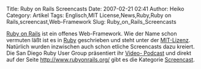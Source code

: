 Title: Ruby on Rails Screencasts
Date: 2007-02-21 02:41
Author: Heiko
Category: Artikel
Tags: Englisch,MIT License,News,Ruby,Ruby on Rails,screencast,Web-Framework
Slug: Ruby_on_Rails_Screencasts

[Ruby on Rails](http://de.wikipedia.org/wiki/Ruby_On_Rails) ist ein offenes
Web-Framework. Wie der Name schon vermuten läßt ist es in
[Ruby](http://de.wikipedia.org/wiki/Ruby_%28Programmiersprache%29) geschrieben
und steht unter der [MIT-Lizenz](http://de.wikipedia.org/wiki/MIT-Lizenz).
Natürlich wurden inzwischen auch schon etliche Screencasts dazu kreiert. Die
San Diego Ruby User Group präsentiert ihr [Video-
Podcast](http://podcast.sdruby.com/) und direkt auf der Seite
<http://www.rubyonrails.org/> gibt es die Kategorie
[Screencast](http://www.rubyonrails.org/screencasts).

